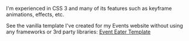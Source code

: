  I'm experienced in CSS 3 and many of its features such as keyframe animations, effects, etc.

  See the vanilla template I've created for my Events website without using any frameworks or 3rd party libraries: [Event Eater Template](https://aryan.software/EventTemplate/)